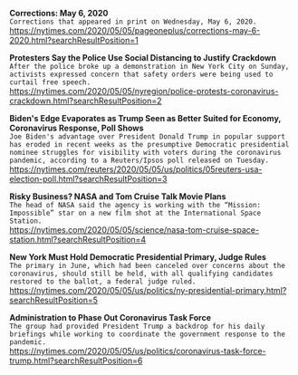 **Corrections: May 6, 2020**\
`Corrections that appeared in print on Wednesday, May 6, 2020.`\
https://nytimes.com/2020/05/05/pageoneplus/corrections-may-6-2020.html?searchResultPosition=1

**Protesters Say the Police Use Social Distancing to Justify Crackdown**\
`After the police broke up a demonstration in New York City on Sunday, activists expressed concern that safety orders were being used to curtail free speech.`\
https://nytimes.com/2020/05/05/nyregion/police-protests-coronavirus-crackdown.html?searchResultPosition=2

**Biden's Edge Evaporates as Trump Seen as Better Suited for Economy, Coronavirus Response, Poll Shows**\
`Joe Biden's advantage over President Donald Trump in popular support has eroded in recent weeks as the presumptive Democratic presidential nominee struggles for visibility with voters during the coronavirus pandemic, according to a Reuters/Ipsos poll released on Tuesday.`\
https://nytimes.com/reuters/2020/05/05/us/politics/05reuters-usa-election-poll.html?searchResultPosition=3

**Risky Business? NASA and Tom Cruise Talk Movie Plans**\
`The head of NASA said the agency is working with the “Mission: Impossible” star on a new film shot at the International Space Station.`\
https://nytimes.com/2020/05/05/science/nasa-tom-cruise-space-station.html?searchResultPosition=4

**New York Must Hold Democratic Presidential Primary, Judge Rules**\
`The primary in June, which had been canceled over concerns about the coronavirus, should still be held, with all qualifying candidates restored to the ballot, a federal judge ruled.`\
https://nytimes.com/2020/05/05/us/politics/ny-presidential-primary.html?searchResultPosition=5

**Administration to Phase Out Coronavirus Task Force**\
`The group had provided President Trump a backdrop for his daily briefings while working to coordinate the government response to the pandemic.`\
https://nytimes.com/2020/05/05/us/politics/coronavirus-task-force-trump.html?searchResultPosition=6

